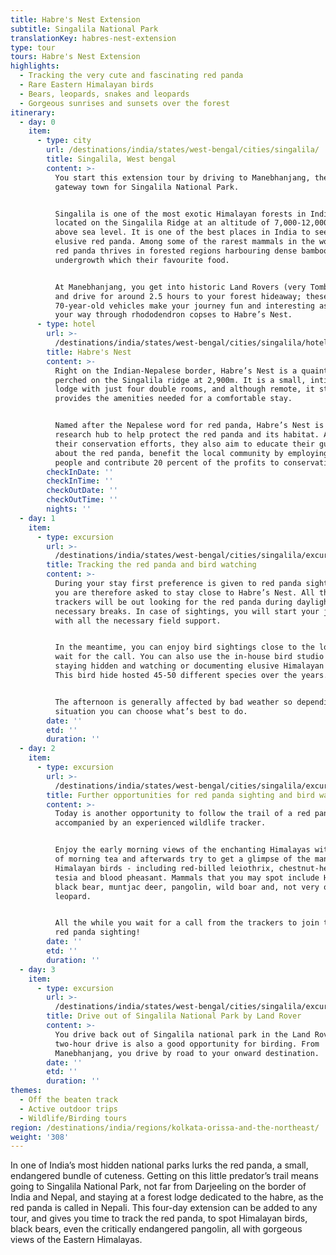 ```yaml
---
title: Habre's Nest Extension
subtitle: Singalila National Park
translationKey: habres-nest-extension
type: tour
tours: Habre's Nest Extension
highlights:
  - Tracking the very cute and fascinating red panda
  - Rare Eastern Himalayan birds
  - Bears, leopards, snakes and leopards
  - Gorgeous sunrises and sunsets over the forest
itinerary:
  - day: 0
    item:
      - type: city
        url: /destinations/india/states/west-bengal/cities/singalila/
        title: Singalila, West bengal
        content: >-
          You start this extension tour by driving to Manebhanjang, the little
          gateway town for Singalila National Park.


          Singalila is one of the most exotic Himalayan forests in India,
          located on the Singalila Ridge at an altitude of 7,000-12,000 feet
          above sea level. It is one of the best places in India to see the
          elusive red panda. Among some of the rarest mammals in the world, the
          red panda thrives in forested regions harbouring dense bamboo
          undergrowth which their favourite food.


          At Manebhanjang, you get into historic Land Rovers (very Tomb Raider!)
          and drive for around 2.5 hours to your forest hideaway; these
          70-year-old vehicles make your journey fun and interesting as you make
          your way through rhododendron copses to Habre’s Nest.
      - type: hotel
        url: >-
          /destinations/india/states/west-bengal/cities/singalila/hotels/habres-nest/
        title: Habre's Nest
        content: >-
          Right on the Indian-Nepalese border, Habre’s Nest is a quaint homestay
          perched on the Singalila ridge at 2,900m. It is a small, intimate
          lodge with just four double rooms, and although remote, it still
          provides the amenities needed for a comfortable stay.


          Named after the Nepalese word for red panda, Habre’s Nest is a
          research hub to help protect the red panda and its habitat. As part of
          their conservation efforts, they also aim to educate their guests
          about the red panda, benefit the local community by employing local
          people and contribute 20 percent of the profits to conservation.
        checkInDate: ''
        checkInTime: ''
        checkOutDate: ''
        checkOutTime: ''
        nights: ''
  - day: 1
    item:
      - type: excursion
        url: >-
          /destinations/india/states/west-bengal/cities/singalila/excursions/tracking-the-red-panda-and-bird-watching/
        title: Tracking the red panda and bird watching
        content: >-
          During your stay first preference is given to red panda sightings and
          you are therefore asked to stay close to Habre’s Nest. All the
          trackers will be out looking for the red panda during daylight with
          necessary breaks. In case of sightings, you will start your journey
          with all the necessary field support.


          In the meantime, you can enjoy bird sightings close to the lodge, and
          wait for the call. You can also use the in-house bird studio for
          staying hidden and watching or documenting elusive Himalayan wildlife.
          This bird hide hosted 45-50 different species over the years.


          The afternoon is generally affected by bad weather so depending on the
          situation you can choose what’s best to do.
        date: ''
        etd: ''
        duration: ''
  - day: 2
    item:
      - type: excursion
        url: >-
          /destinations/india/states/west-bengal/cities/singalila/excursions/further-red-panda-sighting/
        title: Further opportunities for red panda sighting and bird watching
        content: >-
          Today is another opportunity to follow the trail of a red panda,
          accompanied by an experienced wildlife tracker.


          Enjoy the early morning views of the enchanting Himalayas with a cup
          of morning tea and afterwards try to get a glimpse of the many Eastern
          Himalayan birds - including red-billed leiothrix, chestnut-headed
          tesia and blood pheasant. Mammals that you may spot include Himalayan
          black bear, muntjac deer, pangolin, wild boar and, not very often,
          leopard.


          All the while you wait for a call from the trackers to join them for a
          red panda sighting!
        date: ''
        etd: ''
        duration: ''
  - day: 3
    item:
      - type: excursion
        url: >-
          /destinations/india/states/west-bengal/cities/singalila/excursions/drive-out-of-singalila-national-park-by-land-rover/
        title: Drive out of Singalila National Park by Land Rover
        content: >-
          You drive back out of Singalila national park in the Land Rovers. The
          two-hour drive is also a good opportunity for birding. From
          Manebhanjang, you drive by road to your onward destination.
        date: ''
        etd: ''
        duration: ''
themes:
  - Off the beaten track
  - Active outdoor trips
  - Wildlife/Birding tours
region: /destinations/india/regions/kolkata-orissa-and-the-northeast/
weight: '308'
---
```


In one of India’s most hidden national parks lurks the red panda, a small, endangered bundle of cuteness. Getting on this little predator’s trail means going to Singalila National Park, not far from Darjeeling on the border of India and Nepal, and staying at a forest lodge dedicated to the habre, as the red panda is called in Nepali. This four-day extension can be added to any tour, and gives you time to track the red panda, to spot Himalayan birds, black bears, even the critically endangered pangolin, all with gorgeous views of the Eastern Himalayas.
